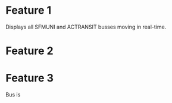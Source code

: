 # Feature 1
Displays all SFMUNI and ACTRANSIT busses moving in real-time.

# Feature 2


# Feature 3
Bus is
